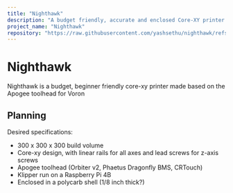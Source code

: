 ```yaml
---
title: "Nighthawk"
description: "A budget friendly, accurate and enclosed Core-XY printer with a large bed"
project_name: "Nighthawk"
repository: "https://raw.githubusercontent.com/yashsethu/nighthawk/refs/heads/main/logbook.md"
---
```

# Nighthawk 
Nighthawk is a budget, beginner friendly core-xy printer made based on the Apogee toolhead for Voron 

## Planning
Desired specifications:
- 300 x 300 x 300 build volume
- Core-xy design, with linear rails for all axes and lead screws for z-axis screws
- Apogee toolhead (Orbiter v2, Phaetus Dragonfly BMS, CRTouch)
- Klipper run on a Raspberry Pi 4B
- Enclosed in a polycarb shell (1/8 inch thick?)
